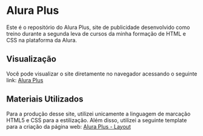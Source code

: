 # Alura Plus

Este é o repositório do Alura Plus, site de publicidade desenvolvido como treino durante a segunda leva de cursos da minha formação de HTML e CSS na plataforma da Alura.

## Visualização

Você pode visualizar o site diretamente no navegador acessando o seguinte link: [Alura Plus](https://alura-plus-rho-three.vercel.app/)

## Materiais Utilizados

Para a produção desse site, utilizei unicamente a linguagem de marcação HTML5 e CSS para a estilização. Além disso, utilizei a seguinte template para a criação da página web: [Alura Plus - Layout](https://www.figma.com/file/tFDVyNuKhrT2G03k2dCstW/Alura-Plus---Layout?mode=dev)
